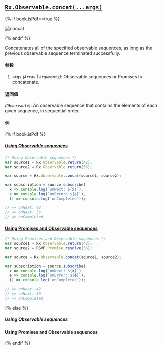 ## [`Rx.Observable.concat(...args)`](https://github.com/Reactive-Extensions/RxJS/blob/master/src/core/linq/observable/concat.js)

{% if book.isPdf==true %}

![concat](http://reactivex.io/documentation/operators/images/concat.png)

{% endif %}

Concatenates all of the specified observable sequences, as long as the previous observable sequence terminated successfully.

#### 参数
1. `args` *(`Array` | `arguments`)*: Observable sequences or Promises to concatenate.

#### 返回值
*(`Observable`)*: An observable sequence that contains the elements of each given sequence, in sequential order.

#### 例

{% if book.isPdf %}

##### [Using Observable sequences](http://jsbin.com/sitiko/2/edit?js,console)

```js
/* Using Observable sequences */
var source1 = Rx.Observable.return(42);
var source2 = Rx.Observable.return(56);

var source = Rx.Observable.concat(source1, source2);

var subscription = source.subscribe(
  x => console.log(`onNext: ${x}`),
  e => console.log(`onError: ${e}`),
  () => console.log('onCompleted'));

// => onNext: 42
// => onNext: 56
// => onCompleted
```

#### [Using Promises and Observable sequences](http://jsbin.com/topor/2/edit?js,console)

```js
/* Using Promises and Observable sequences */
var source1 = Rx.Observable.return(42);
var source2 = RSVP.Promise.resolve(56);

var source = Rx.Observable.concat(source1, source2);

var subscription = source.subscribe(
  x => console.log(`onNext: ${x}`),
  e => console.log(`onError: ${e}`),
  () => console.log('onCompleted'));

// => onNext: 42
// => onNext: 56
// => onCompleted
```

{% else %}

##### Using Observable sequences

[](http://jsbin.com/sitiko/2/embed?js,console)

#### Using Promises and Observable sequences

[](http://jsbin.com/topor/2/embed?js,console)

{% endif %}

